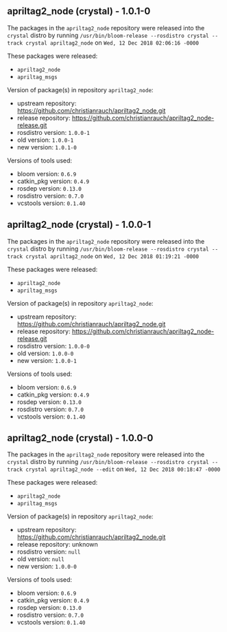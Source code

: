 ## apriltag2_node (crystal) - 1.0.1-0

The packages in the `apriltag2_node` repository were released into the `crystal` distro by running `/usr/bin/bloom-release --rosdistro crystal --track crystal apriltag2_node` on `Wed, 12 Dec 2018 02:06:16 -0000`

These packages were released:
- `apriltag2_node`
- `apriltag_msgs`

Version of package(s) in repository `apriltag2_node`:

- upstream repository: https://github.com/christianrauch/apriltag2_node.git
- release repository: https://github.com/christianrauch/apriltag2_node-release.git
- rosdistro version: `1.0.0-1`
- old version: `1.0.0-1`
- new version: `1.0.1-0`

Versions of tools used:

- bloom version: `0.6.9`
- catkin_pkg version: `0.4.9`
- rosdep version: `0.13.0`
- rosdistro version: `0.7.0`
- vcstools version: `0.1.40`


## apriltag2_node (crystal) - 1.0.0-1

The packages in the `apriltag2_node` repository were released into the `crystal` distro by running `/usr/bin/bloom-release --rosdistro crystal --track crystal apriltag2_node` on `Wed, 12 Dec 2018 01:19:21 -0000`

These packages were released:
- `apriltag2_node`
- `apriltag_msgs`

Version of package(s) in repository `apriltag2_node`:

- upstream repository: https://github.com/christianrauch/apriltag2_node.git
- release repository: https://github.com/christianrauch/apriltag2_node-release.git
- rosdistro version: `1.0.0-0`
- old version: `1.0.0-0`
- new version: `1.0.0-1`

Versions of tools used:

- bloom version: `0.6.9`
- catkin_pkg version: `0.4.9`
- rosdep version: `0.13.0`
- rosdistro version: `0.7.0`
- vcstools version: `0.1.40`


## apriltag2_node (crystal) - 1.0.0-0

The packages in the `apriltag2_node` repository were released into the `crystal` distro by running `/usr/bin/bloom-release --rosdistro crystal --track crystal apriltag2_node --edit` on `Wed, 12 Dec 2018 00:18:47 -0000`

These packages were released:
- `apriltag2_node`
- `apriltag_msgs`

Version of package(s) in repository `apriltag2_node`:

- upstream repository: https://github.com/christianrauch/apriltag2_node.git
- release repository: unknown
- rosdistro version: `null`
- old version: `null`
- new version: `1.0.0-0`

Versions of tools used:

- bloom version: `0.6.9`
- catkin_pkg version: `0.4.9`
- rosdep version: `0.13.0`
- rosdistro version: `0.7.0`
- vcstools version: `0.1.40`


